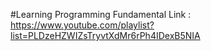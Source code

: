 #Learning Programming Fundamental
Link : https://www.youtube.com/playlist?list=PLDzeHZWIZsTryvtXdMr6rPh4IDexB5NIA
